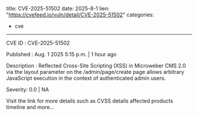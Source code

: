  
title: CVE-2025-51502
date: 2025-8-1
lien: "https://cvefeed.io/vuln/detail/CVE-2025-51502"
categories:
  - cve
---

CVE ID : CVE-2025-51502

Published :  Aug. 1
2025
5:15 p.m. | 1 hour ago

Description : Reflected Cross-Site Scripting (XSS) in Microweber CMS 2.0 via the layout parameter on the /admin/page/create page allows arbitrary JavaScript execution in the context of authenticated admin users.

Severity: 0.0 | NA

Visit the link for more details
such as CVSS details
affected products
timeline
and more...
